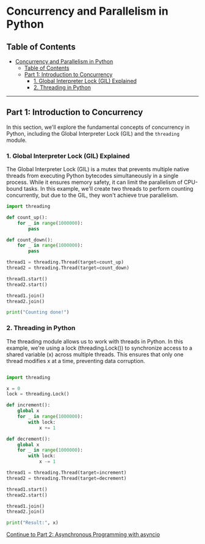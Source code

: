 # Concurrency and Parallelism in Python

## Table of Contents

- [Concurrency and Parallelism in Python](#concurrency-and-parallelism-in-python)
  - [Table of Contents](#table-of-contents)
  - [Part 1: Introduction to Concurrency](#part-1-introduction-to-concurrency)
    - [1. Global Interpreter Lock (GIL) Explained](#1-global-interpreter-lock-gil-explained)
    - [2. Threading in Python](#2-threading-in-python)

---

## Part 1: Introduction to Concurrency

In this section, we'll explore the fundamental concepts of concurrency in Python, including the Global Interpreter Lock (GIL) and the `threading` module.

### 1. Global Interpreter Lock (GIL) Explained

The Global Interpreter Lock (GIL) is a mutex that prevents multiple native threads from executing Python bytecodes simultaneously in a single process. While it ensures memory safety, it can limit the parallelism of CPU-bound tasks. In this example, we'll create two threads to perform counting concurrently, but due to the GIL, they won't achieve true parallelism.

```python
import threading

def count_up():
    for _ in range(1000000):
        pass

def count_down():
    for _ in range(1000000):
        pass

thread1 = threading.Thread(target=count_up)
thread2 = threading.Thread(target=count_down)

thread1.start()
thread2.start()

thread1.join()
thread2.join()

print("Counting done!")
```

### 2. Threading in Python

The threading module allows us to work with threads in Python. In this example, we're using a lock (threading.Lock()) to synchronize access to a shared variable (x) across multiple threads. This ensures that only one thread modifies x at a time, preventing data corruption.

```python

import threading

x = 0
lock = threading.Lock()

def increment():
    global x
    for _ in range(1000000):
        with lock:
            x += 1

def decrement():
    global x
    for _ in range(1000000):
        with lock:
            x -= 1

thread1 = threading.Thread(target=increment)
thread2 = threading.Thread(target=decrement)

thread1.start()
thread2.start()

thread1.join()
thread2.join()

print("Result:", x)
``````

[Continue to Part 2: Asynchronous Programming with asyncio](asynchronous.md)